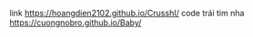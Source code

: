 link  https://hoangdien2102.github.io/CrusshI/
code trái tim nha https://cuongnobro.github.io/Baby/
